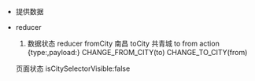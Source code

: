 - 提供数据
    

- reducer 
    1. 数据状态 reducer 
    fromCity 南昌 toCity 共青城
    to from 
    action {type:,payload:}
    CHANGE_FROM_CITY(to)
    CHANGE_TO_CITY(from)

    页面状态 
    isCitySelectorVisible:false
    